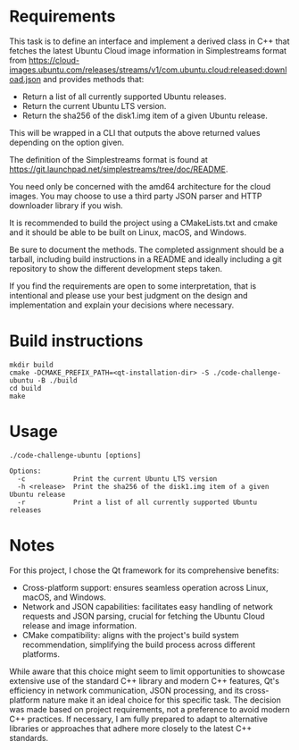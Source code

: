 # Requirements

This task is to define an interface and implement a derived class in C++ that fetches the latest Ubuntu Cloud image information in Simplestreams format from https://cloud-images.ubuntu.com/releases/streams/v1/com.ubuntu.cloud:released:download.json and provides methods that:

- Return a list of all currently supported Ubuntu releases.
- Return the current Ubuntu LTS version.
- Return the sha256 of the disk1.img item of a given Ubuntu release.

This will be wrapped in a CLI that outputs the above returned values depending on the option given.

The definition of the Simplestreams format is found at https://git.launchpad.net/simplestreams/tree/doc/README.

You need only be concerned with the amd64 architecture for the cloud images. You may choose to use a third party JSON parser and HTTP downloader library if you wish.

It is recommended to build the project using a CMakeLists.txt and cmake and it should be able to be built on Linux, macOS, and Windows.

Be sure to document the methods. The completed assignment should be a tarball, including build instructions in a README and ideally including a git repository to show the different development steps taken.

If you find the requirements are open to some interpretation, that is intentional and please use your best judgment on the design and implementation and explain your decisions where necessary.

# Build instructions

```
mkdir build
cmake -DCMAKE_PREFIX_PATH=<qt-installation-dir> -S ./code-challenge-ubuntu -B ./build
cd build
make
```

# Usage

```
./code-challenge-ubuntu [options]

Options:
  -c            Print the current Ubuntu LTS version
  -h <release>  Print the sha256 of the disk1.img item of a given Ubuntu release
  -r            Print a list of all currently supported Ubuntu releases
```

# Notes

For this project, I chose the Qt framework for its comprehensive benefits:

- Cross-platform support: ensures seamless operation across Linux, macOS, and Windows.
- Network and JSON capabilities: facilitates easy handling of network requests and JSON parsing, crucial for fetching the Ubuntu Cloud release and image information.
- CMake compatibility: aligns with the project's build system recommendation, simplifying the build process across different platforms.

While aware that this choice might seem to limit opportunities to showcase extensive use of the standard C++ library and modern C++ features, Qt's efficiency in network communication, JSON processing, and its cross-platform nature make it an ideal choice for this specific task. The decision was made based on project requirements, not a preference to avoid modern C++ practices. If necessary, I am fully prepared to adapt to alternative libraries or approaches that adhere more closely to the latest C++ standards.
